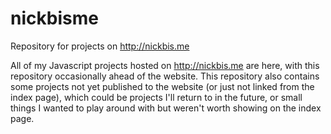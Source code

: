 # nickbisme
Repository for projects on http://nickbis.me

All of my Javascript projects hosted on http://nickbis.me are here, with this repository occasionally ahead of the website.
This repository also contains some projects not yet published to the website (or just not linked from the index page), 
which could be projects I'll return to in the future, or small things I wanted to play around with but weren't worth showing
on the index page.
